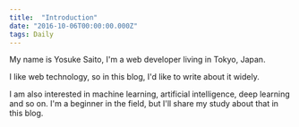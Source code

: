 ```yaml
---
title:  "Introduction"
date: "2016-10-06T00:00:00.000Z"
tags: Daily
---
```

My name is Yosuke Saito, I'm a web developer living in Tokyo, Japan.

I like web technology, so in this blog, I'd like to write about it widely.

I am also interested in machine learning, artificial intelligence, deep learning and so on.
I'm a beginner in the field,
but I'll share my study about that in this blog.

